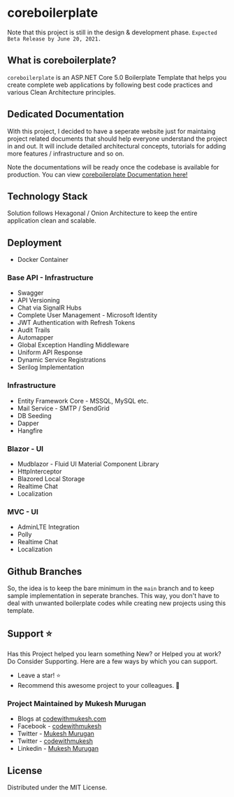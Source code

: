 ﻿# coreboilerplate

Note that this project is still in the design & development phase. `Expected Beta Release by June 20, 2021.`

## What is coreboilerplate?

`coreboilerplate` is an ASP.NET Core 5.0 Boilerplate Template that helps you create complete web applications by following best code practices and various Clean Architecture principles.

## Dedicated Documentation

With this project, I decided to have a seperate website just for maintaing project related documents that should help everyone understand the project in and out. It will include detailed architectural concepts, tutorials for adding more features / infrastructure and so on. 

Note the documentations will be ready once the codebase is available for production. You can view [coreboilerplate Documentation here!](https://coreboilerplate.net)

## Technology Stack

Solution follows Hexagonal / Onion Architecture to keep the entire application clean and scalable.

## Deployment

- Docker Container

### Base API - Infrastructure

- Swagger
- API Versioning
- Chat via SignalR Hubs
- Complete User Management - Microsoft Identity
- JWT Authentication with Refresh Tokens
- Audit Trails
- Automapper
- Global Exception Handling Middleware
- Uniform API Response
- Dynamic Service Registrations
- Serilog Implementation


### Infrastructure

- Entity Framework Core - MSSQL, MySQL etc.
- Mail Service - SMTP / SendGrid
- DB Seeding
- Dapper
- Hangfire

### Blazor - UI

- Mudblazor - Fluid UI Material Component Library
- HttpInterceptor
- Blazored Local Storage
- Realtime Chat
- Localization

### MVC - UI

- AdminLTE Integration
- Polly
- Realtime Chat
- Localization

## Github Branches

So, the idea is to keep the bare minimum in the `main` branch and to keep sample implementation in seperate branches. This way, you don't have to deal with unwanted boilerplate codes while creating new projects using this template.

## Support :star:

Has this Project helped you learn something New? or Helped you at work? Do Consider Supporting. 
Here are a few ways by which you can support.

-   Leave a star! :star:
-   Recommend this awesome project to your colleagues. 🥇

### Project Maintained by Mukesh Murugan

-   Blogs at [codewithmukesh.com](https://www.codewithmukesh.com)
-   Facebook - [codewithmukesh](https://www.facebook.com/codewithmukesh)
-   Twitter - [Mukesh Murugan](https://www.twitter.com/iammukeshm)
-   Twitter - [codewithmukesh](https://www.twitter.com/codewithmukesh)
-   Linkedin - [Mukesh Murugan](https://www.linkedin.com/in/iammukeshm/)

## License

Distributed under the MIT License.
